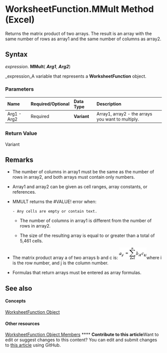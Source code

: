 
# WorksheetFunction.MMult Method (Excel)

Returns the matrix product of two arrays. The result is an array with the same number of rows as array1 and the same number of columns as array2.


## Syntax

 _expression_. **MMult**( **_Arg1_**,  **_Arg2_**)

 _expression_A variable that represents a  **WorksheetFunction** object.


### Parameters



|**Name**|**Required/Optional**|**Data Type**|**Description**|
|:-----|:-----|:-----|:-----|
|Arg1 - Arg2|Required| **Variant**|Array1, array2 - the arrays you want to multiply.|

### Return Value

Variant


## Remarks




- The number of columns in array1 must be the same as the number of rows in array2, and both arrays must contain only numbers. 
    
- Array1 and array2 can be given as cell ranges, array constants, or references.
    
- MMULT returns the #VALUE! error when:
    
      - Any cells are empty or contain text.
    
  - The number of columns in array1 is different from the number of rows in array2.
    
  - The size of the resulting array is equal to or greater than a total of 5,461 cells.
    
- The matrix product array a of two arrays b and c is:
![](images/awfmmult_ZA06051209.gif)where i is the row number, and j is the column number. 
    
- Formulas that return arrays must be entered as array formulas.
    

## See also


#### Concepts


 [WorksheetFunction Object](7b1d5639-363d-632c-2cf0-2232562646b6.md)
#### Other resources


 [WorksheetFunction Object Members](6811ca87-4b53-0bff-88c9-30bf7497879a.md)
****   **Contribute to this article**Want to edit or suggest changes to this content? You can edit and submit changes to  [this article](https://github.com/jhershey00/VBA_Excel_Test/OpenXMLCon/articles/8f410152-5682-2d71-007a-5fba5f884860.md) using GitHub.

